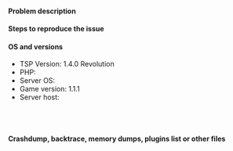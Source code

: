<!--- BEFORE CREATING THIS ISSUE, CHECK OUR PROJECTS TO SEE IF IT IS ALREADY ADDED to ToDo! -->

#### Problem description
<!--- Any question asked here will be marked as spam!
Write a short description about the issue -->

#### Steps to reproduce the issue
<!--- Help us find the problem by adding steps to reproduce the issue -->

#### OS and versions
<!---
Use the 'version' command in Tesseract.
If the version is invalid, the issue will be CLOSED and marked as spam! 
NOTE: If you are using WINDOWS 10 Edition, please remember to let us know!
-->
* TSP Version: 1.4.0 Revolution
* PHP:
* Server OS:
* Game version: 1.1.1
* Server host:
<!--- 
Explain what your server is being hosted on. Examples: Home computer, EnderCrate, VirtualGladiators, etc. 
--><br><br>
#### Crashdump, backtrace, memory dumps, plugins list or other files
<!--- You can use links here or you can paste in the below block -->
```
```
